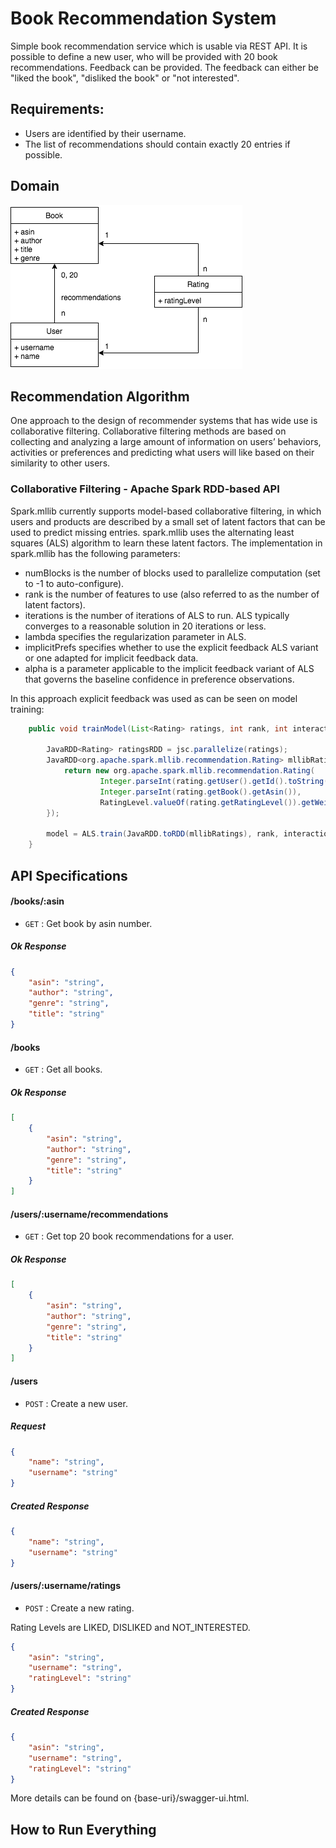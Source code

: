# Book Recommendation System

Simple book recommendation service which is usable via REST API. 
It is possible to define a new user, who will be provided with 20 book recommendations. 
Feedback can be provided. The feedback can either be "liked the book", "disliked the book" or "not interested".

## Requirements:

* Users are identified by their username.
* The list of recommendations should contain exactly 20 entries if possible.


## Domain
![domain](https://raw.githubusercontent.com/Leomn138/book-recommendation-system/master/recommendation-service/files/Book-Recommendation-System-Domain.png)

## Recommendation Algorithm
One approach to the design of recommender systems that has wide use is collaborative filtering. Collaborative filtering methods are based on collecting and 
analyzing a large amount of information on users’ behaviors, activities or preferences and predicting what users will like based on their similarity to other users.

### Collaborative Filtering - Apache Spark RDD-based API
Spark.mllib currently supports model-based collaborative filtering, in which users and products are described by a small set of latent factors that can be used to predict missing entries. spark.mllib uses the alternating least squares (ALS) algorithm to learn these latent factors. The implementation in spark.mllib has the following parameters:

* numBlocks is the number of blocks used to parallelize computation (set to -1 to auto-configure).
* rank is the number of features to use (also referred to as the number of latent factors).
* iterations is the number of iterations of ALS to run. ALS typically converges to a reasonable solution in 20 iterations or less.
* lambda specifies the regularization parameter in ALS.
* implicitPrefs specifies whether to use the explicit feedback ALS variant or one adapted for implicit feedback data.
* alpha is a parameter applicable to the implicit feedback variant of ALS that governs the baseline confidence in preference observations.

In this approach explicit feedback was used as can be seen on model training:
```java
    public void trainModel(List<Rating> ratings, int rank, int interactionsNumber, double lambda) {

        JavaRDD<Rating> ratingsRDD = jsc.parallelize(ratings);
        JavaRDD<org.apache.spark.mllib.recommendation.Rating> mllibRatings = ratingsRDD.map(rating -> {
            return new org.apache.spark.mllib.recommendation.Rating(
                    Integer.parseInt(rating.getUser().getId().toString()),
                    Integer.parseInt(rating.getBook().getAsin()),
                    RatingLevel.valueOf(rating.getRatingLevel()).getWeight());
        });

        model = ALS.train(JavaRDD.toRDD(mllibRatings), rank, interactionsNumber, lambda);
    }
```

## API Specifications

#### /books/:asin
* `GET` : Get book by asin number.

##### Ok Response
```json
{
    "asin": "string",
    "author": "string",
    "genre": "string",
    "title": "string"
}
```

#### /books
* `GET` : Get all books.

##### Ok Response
```json
[
    {
        "asin": "string",
        "author": "string",
        "genre": "string",
        "title": "string"
    }
]
```

#### /users/:username/recommendations
* `GET` : Get top 20 book recommendations for a user.
##### Ok Response
```json
[
    {
        "asin": "string",
        "author": "string",
        "genre": "string",
        "title": "string"
    }
]
```

#### /users
* `POST` : Create a new user.
##### Request
```json
{
    "name": "string",
    "username": "string"
}
```
##### Created Response
```json
{
    "name": "string",
    "username": "string"
}
```

#### /users/:username/ratings
* `POST` : Create a new rating.

Rating Levels are LIKED, DISLIKED and NOT_INTERESTED. 

```json
{
    "asin": "string",
    "username": "string",
    "ratingLevel": "string"
}
```
##### Created Response
```json
{
    "asin": "string",
    "username": "string",
    "ratingLevel": "string"
}
```
More details can be found on {base-uri}/swagger-ui.html.

## How to Run Everything